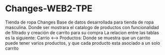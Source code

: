 # Changes-WEB2-TPE

Tienda de ropa Changes 
Base de datos desarrollada para tienda de ropa masculina. Donde ser mostrara el catalogo de productos con funcionalidad de filtrado y creación de carrito para su compra La relacion entre las tablas es la siguiente:
Carrio <--> Productos: Donde se muestra que un carrito puede tener varios productos, y que cada producto esta asociado a un solo carrito
